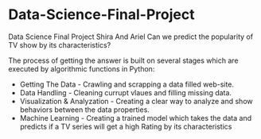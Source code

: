 # Data-Science-Final-Project
Data Science Final Project Shira And Ariel
Can we predict the popularity of TV show by its characteristics?

The process of getting the answer is built on several stages which are executed by algorithmic functions in Python:

- Getting The Data - Crawling and scrapping a data filled web-site.
- Data Handling - Cleaning currupt vlaues and filling missing data.
- Visualization & Analyzation - Creating a clear way to analyze and show behaviors between the data properties.
- Machine Learning - Creating a trained model which takes the data and predicts if a TV series will get a high Rating by its characteristics
 
